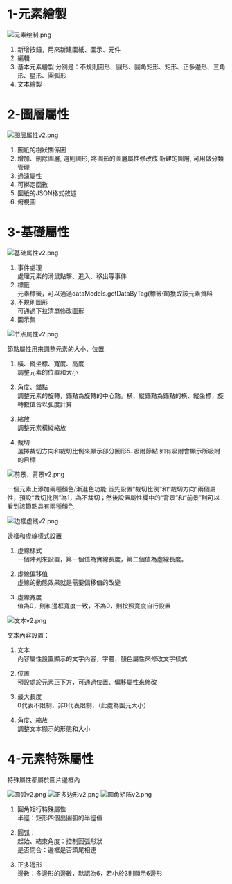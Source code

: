 # 1-元素繪製

![元素绘制.png](e_01.png)

1. 新增按鈕，用來新建圖紙、圖示、元件
2. 編輯
3. 基本元素繪製        分別是：不規則圖形、圓形、圓角矩形、矩形、正多邊形、三角形、星形、圓弧形
4. 文本繪製

# 2-圖層屬性

![图层属性v2.png](e_02.png)

1. 圖紙的樹狀關係圖
2. 增加、刪除圖層, 選則圖形, 將圖形的圖層屬性修改成    新建的圖層, 可用做分類管理
3. 過濾屬性
4. 可綁定函數
5. 圖紙的JSON格式敘述
6. 俯視圖

# 3-基礎屬性

![基础属性v2.png](e_03.png)

1. 事件處理       
處理元素的滑鼠點擊、進入、移出等事件
2. 標籤       
元素標籤，可以通過dataModels.getDataByTag(標籤值)獲取該元素資料
3. 不規則圖形       
可通過下拉清單修改圖形
4. 圖示集

![节点属性v2.png](e_04.png)


節點屬性用來調整元素的大小、位置

1. 橫、縱坐標、寬度、高度       
調整元素的位置和大小

2. 角度、錨點       
調整元素的旋轉，錨點為旋轉的中心點。橫、縱錨點為錨點的橫、縱坐標，旋轉數值皆以弧度計算

3. 縮放        
調整元素橫縱縮放

4. 裁切        
選擇裁切方向和裁切比例來顯示部分圖形5. 吸附節點        如有吸附會顯示所吸附的目標

![前景、背景v2.png](e_05.png)

一個元素上添加兩種顏色/漸進色功能
首先設置“裁切比例”和“裁切方向”兩個屬性，預設“裁切比例”為1，為不裁切；然後設置屬性欄中的“背景”和“前景”則可以看到該節點具有兩種顏色


![边框虚线v2.png](e_06.png)

邊框和虛線樣式設置

1. 虛線樣式        
一個陣列來設置，第一個值為實線長度，第二個值為虛線長度。

2. 虛線偏移值        
虛線的動態效果就是需要偏移值的改變

3. 虛線寬度        
值為0，則和邊框寬度一致，不為0，則按照寬度自行設置


![文本v2.png](e_07.png)

文本內容設置：

1. 文本        
內容屬性設置顯示的文字內容，字體、顏色屬性來修改文字樣式

2.  位置       
預設處於元素正下方，可通過位置、偏移屬性來修改

3. 最大長度       
0代表不限制，非0代表限制，（此處為圖元大小）

4. 角度、縮放        
調整文本顯示的形態和大小

# 4-元素特殊屬性

特殊屬性都屬於圖片邊框內

![圆弧v2.png](e_08.png)
![正多边形v2.png](e_09.png)
![圆角矩阵v2.png](e_10.png)

1. 圓角矩行特殊屬性        
半徑：矩形四個出圓弧的半徑值

2. 圓弧：        
起始、結束角度：控制圓弧形狀        
是否閉合：邊框是否頭尾相連

3. 正多邊形        
邊數：多邊形的邊數，默認為6，若小於3則顯示6邊形
